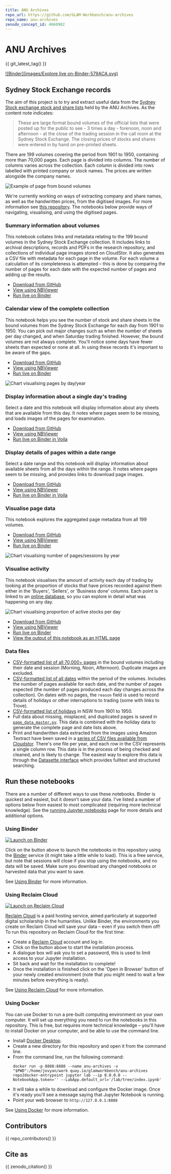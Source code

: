 ```yaml
---
title: ANU Archives
repo_url: https://github.com/GLAM-Workbench/anu-archives
repo_name: anu-archives
zenodo_concept_id: 4660982
---
```


# ANU Archives

{{ git_latest_tag() }}

[![Binder](images/Explore live on-Binder-579ACA.svg)](https://mybinder.org/v2/gh/GLAM-Workbench/anu-archives/master?urlpath=lab/tree/index.ipynb)

## Sydney Stock Exchange records

The aim of this project is to try and extract useful data from the [Sydney Stock exchange stock and share lists](http://archivescollection.anu.edu.au/index.php/or59j) held by the ANU Archives. As the content note indicates:

> These are large format bound volumes of the official lists that were posted up for the public to see - 3 times a day - forenoon, noon and afternoon - at the close of the trading session in the call room at the Sydney Stock Exchange. The closing prices of stocks and shares were entered in by hand on pre-printed sheets.

There are 199 volumes covering the period from 1901 to 1950, containing more than 70,000 pages. Each page is divided into columns. The number of columns varies across the collection. Each column is divided into rows labelled with printed company or stock names. The prices are written alongside the company names.

![Example of page from bound volumes](images/N193-001_0002.jpg)

We're currently working on ways of extracting company and share names, as well as the handwritten prices, from the digitised images. For more information see [this repository](https://github.com/wragge/sydney-stock-exchange). The notebooks below provide ways of navigating, visualising, and using the digitised pages.

### Summary information about volumes

This notebook collates links and metadata relating to the 199 bound volumes in the Sydney Stock Exchange collection. It includes links to archival descriptions, records and PDFs in the research repository, and collections of individual page images stored on CloudStor. It also generates a CSV file with metadata for each page in the volume. For each volume a calculation of its completeness is attempted – this is done by comparing the number of pages for each date with the expected number of pages and adding up the results.

* [Download from GitHub](https://github.com/GLAM-Workbench/anu-archives/blob/master/stock-exchange-details-by-volume.ipynb)
* [View using NBViewer](https://nbviewer.jupyter.org/github/GLAM-Workbench/anu-archives/blob/master/stock-exchange-details-by-volume.ipynb)
* [Run live on Binder](https://mybinder.org/v2/gh/GLAM-Workbench/anu-archives/master?urlpath=lab/tree/stock-exchange-details-by-volume.ipynb)

### Calendar view of the complete collection

This notebook helps you see the number of stock and share sheets in the bound volumes from the Sydney Stock Exchange for each day from 1901 to 1950. You can pick out major changes such as when the number of sheets per day changed, and when Saturday trading finished. However, the bound volumes are not always complete. You'll notice some days have fewer sheets than expected or none at all. In using these records it's important to be aware of the gaps.

* [Download from GitHub](https://github.com/GLAM-Workbench/anu-archives/blob/master/stock-exchange-pages-calendar.ipynb)
* [View using NBViewer](https://nbviewer.jupyter.org/github/GLAM-Workbench/anu-archives/blob/master/stock-exchange-pages-calendar.ipynb)
* [Run live on Binder](https://mybinder.org/v2/gh/GLAM-Workbench/anu-archives/master?urlpath=lab/tree/stock-exchange-pages-calendar.ipynb)

![Chart visualising pages by day/year](images/stock-exchange-calendar.png)

### Display information about a single day's trading

Select a date and this notebook will display information about any sheets that are available from this day. It notes where pages seem to be missing, and loads images of the pages for examination.

* [Download from GitHub](https://github.com/GLAM-Workbench/anu-archives/blob/master/view-pages-by-date.ipynb)
* [View using NBViewer](https://nbviewer.jupyter.org/github/GLAM-Workbench/anu-archives/blob/master/view-pages-by-date.ipynb)
* [Run live on Binder in Voila](https://mybinder.org/v2/gh/GLAM-Workbench/anu-archives/HEAD?urlpath=voila%2Frender%2Fview-pages-by-date.ipynb)

### Display details of pages within a date range

Select a date range and this notebook will display information about available sheets from all the days within the range. It notes where pages seem to be missing, and provides links to download page images.

* [Download from GitHub](https://github.com/GLAM-Workbench/anu-archives/blob/master/view-pages-by-date-range.ipynb)
* [View using NBViewer](https://nbviewer.jupyter.org/github/GLAM-Workbench/anu-archives/blob/master/view-pages-by-date-range.ipynb)
* [Run live on Binder in Voila](https://mybinder.org/v2/gh/GLAM-Workbench/anu-archives/HEAD?urlpath=voila%2Frender%2Fview-pages-by-date-range.ipynb)

### Visualise page data

This notebook explores the aggregated page metadata from all 199 volumes.

* [Download from GitHub](https://github.com/GLAM-Workbench/anu-archives/blob/master/pages_viz.ipynb)
* [View using NBViewer](https://nbviewer.jupyter.org/github/GLAM-Workbench/anu-archives/blob/master/pages_viz.ipynb)
* [Run live on Binder](https://mybinder.org/v2/gh/GLAM-Workbench/anu-archives/master?urlpath=lab/tree/pages_viz.ipynb)

![Chart visualising number of pages/sessions by year](images/stock-exchange-pages.svg)

### Visualise activity

This notebook visualises the amount of activity each day of trading by looking at the proportion of stocks that have prices recorded against them either in the 'Buyers', 'Sellers', or 'Business done' columns. Each point is linked to an [online database](https://sydney-stock-exchange-xqtkxtd5za-ts.a.run.app), so you can explore in detail what was happening on any day.

![Chart visualising proportion of active stocks per day](images/stock_exchange_visualise_activity.png)

* [Download from GitHub](https://github.com/GLAM-Workbench/anu-archives/blob/master/visualise_activity.ipynb)
* [View using NBViewer](https://nbviewer.jupyter.org/github/GLAM-Workbench/anu-archives/blob/master/visualise_activity.ipynb)
* [Run live on Binder](https://mybinder.org/v2/gh/GLAM-Workbench/anu-archives/master?urlpath=lab/tree/visualise_activity.ipynb)
* [View the output of this notebook as an HTML page](/examples/visualise_activity.html)

### Data files

* [CSV-formatted list of all 70,000+ pages](https://github.com/GLAM-Workbench/anu-archives/blob/master/complete_page_list.csv) in the bound volumes including their date and session (Morning, Noon, Afternoon). Duplicate images are excluded.
* [CSV-formatted list of all dates](https://github.com/GLAM-Workbench/anu-archives/blob/master/complete_date_list.csv) within the period of the volumes. Includes the number of pages available for each date, and the number of pages expected (the number of pages produced each day changes across the collection). On dates with no pages, the `reason` field is used to record details of holidays or other interruptions to trading (some with links to Trove).
* [CSV-formatted list of holidays](https://github.com/GLAM-Workbench/anu-archives/blob/master/nsw_holidays_1900_1950.csv) in NSW from 1901 to 1950.
* Full data about missing, misplaced, and duplicated pages is saved in [`page_data_master.py`](https://github.com/GLAM-Workbench/anu-archives/blob/master/page_data_master.py). This data is combined with the holiday data to generate the complete page and date lists above.
* Print and handwritten data extracted from the images using Amazon Textract have been saved in a [series of CSV files available from Cloudstor](https://cloudstor.aarnet.edu.au/plus/s/RwRrCpisBac7N38). There's one file per year, and each row in the CSV represents a single column row. This data is in the process of being checked and cleaned, and is likely to change. The easiest way to explore this data is through the [Datasette interface](https://sydney-stock-exchange-xqtkxtd5za-ts.a.run.app) which provides fulltext and structured searching.

## Run these notebooks

There are a number of different ways to use these notebooks. Binder is quickest and easiest, but it doesn't save your data. I've listed a number of options below from easiest to most complicated (requiring more technical knowledge). See the [running Jupyter notebooks](https://glam-workbench.net/running-notebooks/) page for more details and additional options.

### Using Binder

[![Launch on Binder](https://mybinder.org/badge_logo.svg)](https://mybinder.org/v2/gh/GLAM-Workbench/anu-archives/master/?urlpath=lab)

Click on the button above to launch the notebooks in this repository using the [Binder](https://mybinder.org/) service (it might take a little while to load). This is a free service, but note that sessions will close if you stop using the notebooks, and no data will be saved. Make sure you download any changed notebooks or harvested data that you want to save.

See [Using Binder](https://glam-workbench.net/using-binder/) for more information.

### Using Reclaim Cloud

[![Launch on Reclaim Cloud](https://glam-workbench.github.io/images/launch-on-reclaim-cloud.svg)](https://app.my.reclaim.cloud/?manifest=https://raw.githubusercontent.com/GLAM-Workbench/anu-archives/master/reclaim-manifest.jps)

[Reclaim Cloud](https://reclaim.cloud/) is a paid hosting service, aimed particularly at supported digital scholarship in the humanities. Unlike Binder, the environments you create on Reclaim Cloud will save your data – even if you switch them off! To run this repository on Reclaim Cloud for the first time:

* Create a [Reclaim Cloud](https://reclaim.cloud/) account and log in.
* Click on the button above to start the installation process.
* A dialogue box will ask you to set a password, this is used to limit access to your Jupyter installation.
* Sit back and wait for the installation to complete!
* Once the installation is finished click on the 'Open in Browser' button of your newly created environment (note that you might need to wait a few minutes before everything is ready).

See [Using Reclaim Cloud](https://glam-workbench.net/using-reclaim-cloud/) for more information.

### Using Docker

You can use Docker to run a pre-built computing environment on your own computer. It will set up everything you need to run the notebooks in this repository. This is free, but requires more technical knowledge – you'll have to install Docker on your computer, and be able to use the command line.

* Install [Docker Desktop](https://docs.docker.com/get-docker/).
* Create a new directory for this repository and open it from the command line.
* From the command line, run the following command:  
  ```
  docker run -p 8888:8888 --name anu-archives -v "$PWD":/home/jovyan/work quay.io/glamworkbench/anu-archives repo2docker-entrypoint jupyter lab --ip 0.0.0.0 --NotebookApp.token='' --LabApp.default_url='/lab/tree/index.ipynb'
  ```
* It will take a while to download and configure the Docker image. Once it's ready you'll see a message saying that Jupyter Notebook is running.
* Point your web browser to `http://127.0.0.1:8888`

See [Using Docker](https://glam-workbench.net/using-docker/) for more information.

## Contributors

{{ repo_contributors() }}

## Cite as

{{ zenodo_citation() }}